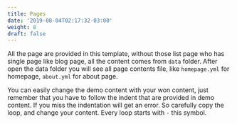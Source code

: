 ```yaml
---
title: Pages
date: '2019-08-04T02:17:32-03:00'
weight: 8
draft: false
---
```

 All the page are provided in this template, without those list page who has single page like blog page, all the content comes from `data` folder. After open the data folder you will see all page contents file, like `homepage.yml` for homepage, `about.yml` for about page.

You can easily change the demo content with your won content, just remember that you have to follow the indent that are provided in demo content. If you miss the indentation will get an error. So carefully copy the loop, and change your content. Every loop starts with `-` this symbol.